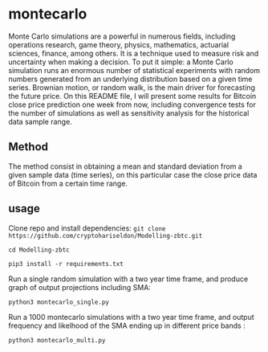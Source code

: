 # montecarlo

Monte Carlo simulations are a powerful in numerous fields, including operations research, game theory, physics, mathematics, actuarial sciences, finance, among others. It is a technique used to measure risk and uncertainty when making a decision. To put it simple: a Monte Carlo simulation runs an enormous number of statistical experiments with random numbers generated from an underlying distribution based on a given time series. Brownian motion, or random walk, is the main driver for forecasting the future price.
On this README file, I will present some results for Bitcoin close price prediction one week from now, including convergence tests for the number of simulations as well as sensitivity analysis for the historical data sample range.

## Method
The method consist in obtaining a mean and standard deviation from a given sample data (time series), on this particular case the close price data of Bitcoin from a certain time range.

## usage

Clone repo and install dependencies:
`
git clone https://github.com/cryptohariseldon/Modelling-zbtc.git
`

`
cd Modelling-zbtc
`

`
pip3 install -r requirements.txt
`

Run a single random simulation with a two year time frame, and produce graph of output projections including SMA:

`
python3 montecarlo_single.py
`

Run a 1000 montecarlo simulations with a two year time frame, and output frequency and likelhood of the SMA ending up in different price bands :

`
python3 montecarlo_multi.py
`
